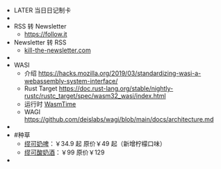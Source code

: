 - LATER 当日日记制卡
-
- RSS 转 Newsletter
	- https://follow.it
- Newsletter 转 RSS
	- [kill-the-newsletter.com](https://kill-the-newsletter.com/)
-
- WASI
	- 介绍 https://hacks.mozilla.org/2019/03/standardizing-wasi-a-webassembly-system-interface/
	- Rust Target https://doc.rust-lang.org/stable/nightly-rustc/rustc_target/spec/wasm32_wasi/index.html
	- 运行时 [WasmTime](https://wasmtime.dev/)
	- WAGI https://github.com/deislabs/wagi/blob/main/docs/architecture.md
-
- #种草
	- [缪可奶啤](https://shop11352888.m.youzan.com/wscgoods/detail/3f2ssbj9fubnkz2)：￥34.9 起 原价￥49 起（新增柠檬口味）
	- [缪可酸奶酒](https://shop11352888.m.youzan.com/wscgoods/detail/3nj0lx1dka6tc4r?step=1)：￥99 原价￥129
-
